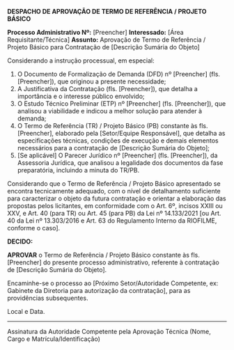 **DESPACHO DE APROVAÇÃO DE TERMO DE REFERÊNCIA / PROJETO BÁSICO**

**Processo Administrativo Nº:** [Preencher]
**Interessado:** [Área Requisitante/Técnica]
**Assunto:** Aprovação de Termo de Referência / Projeto Básico para Contratação de [Descrição Sumária do Objeto]

Considerando a instrução processual, em especial:

1.  O Documento de Formalização de Demanda (DFD) nº [Preencher] (fls. [Preencher]), que originou a presente necessidade;
2.  A Justificativa da Contratação (fls. [Preencher]), que detalha a importância e o interesse público envolvido;
3.  O Estudo Técnico Preliminar (ETP) nº [Preencher] (fls. [Preencher]), que analisou a viabilidade e indicou a melhor solução para atender à demanda;
4.  O Termo de Referência (TR) / Projeto Básico (PB) constante às fls. [Preencher], elaborado pela [Setor/Equipe Responsável], que detalha as especificações técnicas, condições de execução e demais elementos necessários para a contratação de [Descrição Sumária do Objeto];
5.  [Se aplicável] O Parecer Jurídico nº [Preencher] (fls. [Preencher]), da Assessoria Jurídica, que analisou a legalidade dos documentos da fase preparatória, incluindo a minuta do TR/PB.

Considerando que o Termo de Referência / Projeto Básico apresentado se encontra tecnicamente adequado, com o nível de detalhamento suficiente para caracterizar o objeto da futura contratação e orientar a elaboração das propostas pelos licitantes, em conformidade com o Art. 6º, incisos XXIII ou XXV, e Art. 40 (para TR) ou Art. 45 (para PB) da Lei nº 14.133/2021 [ou Art. 40 da Lei nº 13.303/2016 e Art. 63 do Regulamento Interno da RIOFILME, conforme o caso].

**DECIDO:**

**APROVAR** o Termo de Referência / Projeto Básico constante às fls. [Preencher] do presente processo administrativo, referente à contratação de [Descrição Sumária do Objeto].

Encaminhe-se o processo ao [Próximo Setor/Autoridade Competente, ex: Gabinete da Diretoria para autorização da contratação], para as providências subsequentes.

Local e Data.

_________________________________________
Assinatura da Autoridade Competente pela Aprovação Técnica
(Nome, Cargo e Matrícula/Identificação)

